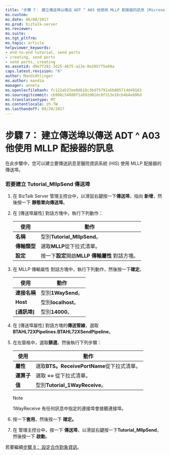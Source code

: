 ```yaml
---
title: "步驟 7： 建立傳送埠以傳送 ADT ^ A03 他使用 MLLP 配接器的訊息 |Microsoft 文件"
ms.custom: 
ms.date: 06/08/2017
ms.prod: biztalk-server
ms.reviewer: 
ms.suite: 
ms.tgt_pltfrm: 
ms.topic: article
helpviewer_keywords:
- end-to-end tutorial, send ports
- creating, send ports
- send ports, creating
ms.assetid: d9e7f281-3d25-4675-a13e-0e2057f5e69a
caps.latest.revision: "6"
author: MandiOhlinger
ms.author: mandia
manager: anneta
ms.openlocfilehash: fc122ab37ee0d618c3bd75792a5b88571dd49162
ms.sourcegitcommit: cb908c540d8f1a692d01dc8f313e16cb4b4e696d
ms.translationtype: MT
ms.contentlocale: zh-TW
ms.lasthandoff: 09/20/2017
---
```

# <a name="step-7-create-a-send-port-to-deliver-the-adta03-message-to-his-using-the-mllp-adapter"></a>步驟 7： 建立傳送埠以傳送 ADT ^ A03 他使用 MLLP 配接器的訊息
在此步驟中，您可以建立要傳送訊息至醫院資訊系統 (HIS) 使用 MLLP 配接器的傳送埠。  
  
### <a name="to-create-the-tutorialmllpsend-send-port"></a>若要建立 Tutorial_MllpSend 傳送埠  
  
1.  在 BizTalk Server 管理主控台中，以滑鼠右鍵按一下**傳送埠**，指向 **新增**，然後按一下 **靜態單向傳送埠**。  
  
2.  在 [傳送埠屬性] 對話方塊中，執行下列動作：  
  
    |使用|動作|  
    |--------------|----------------|  
    |**名稱**|型別**Tutorial_MllpSend**。|  
    |**傳輸類型**|選取**MLLP**從下拉式清單。|  
    |**設定**|按一下**設定**開啟**MLLP 傳輸屬性** 對話方塊。|  
  
3.  在 MLLP 傳輸屬性 對話方塊中，執行下列動作，然後按一下**確定**。  
  
    |使用|動作|  
    |--------------|----------------|  
    |**連接名稱**|型別**1WaySend**。|  
    |**Host**|型別**localhost**。|  
    |**[通訊埠]**|型別**14000**。|  
  
4.  在 [傳送埠屬性] 對話方塊的**傳送管線**，選取**BTAHL72XPipelines.BTAHL72XSendPipeline**。  
  
5.  在左窗格中，選取**篩選**，然後執行下列步驟：  
  
    |使用|動作|  
    |--------------|----------------|  
    |**屬性**|選取**BTS。ReceivePortName**從下拉式清單。|  
    |**運算子**|選取 **==** 從下拉式清單。|  
    |**值**|型別**Tutorial_1WayReceive**。|  
  
    > [!NOTE]
    >  1WayReceive 有任何訊息中指定的連接埠會接聽連接埠。  
  
6.  按一下**套用**，然後按一下  **確定。**  
  
7.  在 管理主控台中，按一下 **傳送埠**，以滑鼠右鍵按一下**Tutorial_MllpSend**，然後按一下 **啟動**。  
  
 若要繼續[步驟 8： 設定合作對象資訊](../../adapters-and-accelerators/accelerator-hl7/step-8-configure-party-information.md)。